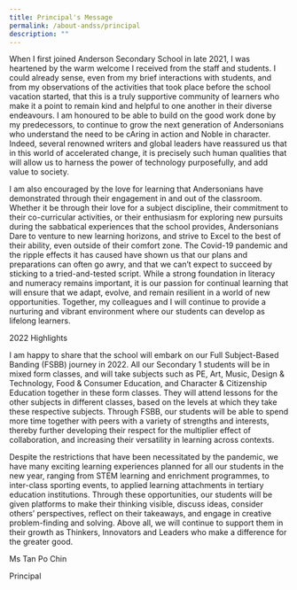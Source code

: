 ```yaml
---
title: Principal's Message
permalink: /about-andss/principal
description: ""
---
```




When I first joined Anderson Secondary School in late 2021, I was heartened by the warm welcome I received from the staff and students. I could already sense, even from my brief interactions with students, and from my observations of the activities that took place before the school vacation started, that this is a truly supportive community of learners who make it a point to remain kind and helpful to one another in their diverse endeavours. I am honoured to be able to build on the good work done by my predecessors, to continue to grow the next generation of Andersonians who understand the need to be cAring in action and Noble in character. Indeed, several renowned writers and global leaders have reassured us that in this world of accelerated change, it is precisely such human qualities that will allow us to harness the power of technology purposefully, and add value to society. 

I am also encouraged by the love for learning that Andersonians have demonstrated through their engagement in and out of the classroom. Whether it be through their love for a subject discipline, their commitment to their co-curricular activities, or their enthusiasm for exploring new pursuits during the sabbatical experiences that the school provides, Andersonians Dare to venture to new learning horizons, and strive to Excel to the best of their ability, even outside of their comfort zone. The Covid-19 pandemic and the ripple effects it has caused have shown us that our plans and preparations can often go awry, and that we can’t expect to succeed by sticking to a tried-and-tested script. While a strong foundation in literacy and numeracy remains important, it is our passion for continual learning that will ensure that we adapt, evolve, and remain resilient in a world of new opportunities. Together, my colleagues and I will continue to provide a nurturing and vibrant environment where our students can develop as lifelong learners. 


2022 Highlights 

I am happy to share that the school will embark on our Full Subject-Based Banding (FSBB) journey in 2022. All our Secondary 1 students will be in mixed form classes, and will take subjects such as PE, Art, Music, Design & Technology, Food & Consumer Education, and Character & Citizenship Education together in these form classes. They will attend lessons for the other subjects in different classes, based on the levels at which they take these respective subjects. Through FSBB, our students will be able to spend more time together with peers with a variety of strengths and interests, thereby further developing their respect for the multiplier effect of collaboration, and increasing their versatility in learning across contexts. 

Despite the restrictions that have been necessitated by the pandemic, we have many exciting learning experiences planned for all our students in the new year, ranging from STEM learning and enrichment programmes, to inter-class sporting events, to applied learning attachments in tertiary education institutions. Through these opportunities, our students will be given platforms to make their thinking visible, discuss ideas, consider others’ perspectives, reflect on their takeaways, and engage in creative problem-finding and solving. Above all, we will continue to support them in their growth as Thinkers, Innovators and Leaders who make a difference for the greater good.  

Ms Tan Po Chin

Principal